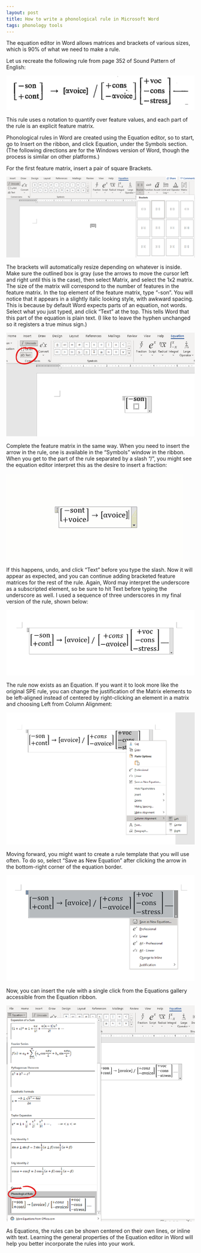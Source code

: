 ```yaml
---
layout: post
title: How to write a phonological rule in Microsoft Word
tags: phonology tools
---
```


The equation editor in Word allows matrices and brackets of various sizes, which is 90% of what we need to make a rule. 

Let us recreate the following rule from page 352 of Sound Pattern of English:

![Screenshot of rule from Sound Pattern of English page 352.](/assets/posts/spe-rule.png)

This rule uses ɑ notation to quantify over feature values, and each part of the rule is an explicit feature matrix. 

Phonological rules in Word are created using the Equation editor, so to start, go to Insert on the ribbon, and click Equation, under the Symbols section. (The following directions are for the Windows version of Word, though the process is similar on other platforms.)

For the first feature matrix, insert a pair of square Brackets.

![Insert brackets for each feature matrix.](/assets/posts/rule-brackets.png)

The brackets will automatically resize depending on whatever is inside. Make sure the outlined box is gray (use the arrows to move the cursor left and right until this is the case), then select Matrix, and select the 1x2 matrix. The size of the matrix will correspond to the number of features in the feature matrix. In the top element of the feature matrix, type “-son”. You will notice that it appears in a slightly italic looking style, with awkward spacing. This is because by default Word expects parts of an equation, not words. Select what you just typed, and click “Text” at the top. This tells Word that this part of the equation is plain text. (I like to leave the hyphen unchanged so it registers a true minus sign.)

![Change feature names to plain text.](/assets/posts/rule-text.png)

Complete the feature matrix in the same way. When you need to insert the arrow in the rule, one is available in the “Symbols” window in the ribbon. When you get to the part of the rule separated by a slash “/”, you might see the equation editor interpret this as the desire to insert a fraction:

<img src="/assets/posts/Rule%20example.gif">

If this happens, undo, and click “Text” before you type the slash. Now it will appear as expected, and you can continue adding bracketed feature matrices for the rest of the rule. Again, Word may interpret the underscore as a subscripted element, so be sure to hit Text before typing the underscore as well. I used a sequence of three underscores in my final version of the rule, shown below:

![Image of final rule, with the slash and underscore as plain text.](/assets/posts/rule-final.png)

The rule now exists as an Equation. If you want it to look more like the original SPE rule, you can change the justification of the Matrix elements to be left-aligned instead of centered by right-clicking an element in a matrix and choosing Left from Column Alignment:

![Change column alignment to better match visually the original rule.](/assets/posts/rule-alignment.png)

Moving forward, you might want to create a rule template that you will use often. To do so, select “Save as New Equation” after clicking the arrow in the bottom-right corner of the equation border. 

![Save rule template to the Equations gallery.](/assets/posts/rule-save.png)

Now, you can insert the rule with a single click from the Equations gallery accessible from the Equation ribbon.

![Select rule from the Equations gallery for easy insertion next time.](/assets/posts/rule-saved.png)

As Equations, the rules can be shown centered on their own lines, or inline with text. Learning the general properties of the Equation editor in Word will help you better incorporate the rules into your work. 
